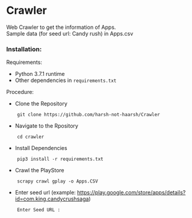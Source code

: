 # Crawler
Web Crawler to get the information of Apps. 
<br /> Sample data (for seed url: Candy rush) in Apps.csv

### Installation:
Requirements:
- Python 3.7.1 runtime
- Other dependencies in `requirements.txt`

Procedure:
- Clone the Repository
```
    git clone https://github.com/harsh-not-haarsh/Crawler
```
- Navigate to the Rpository
```
    cd crawler
```
- Install Dependencies
```
    pip3 install -r requirements.txt
```
- Crawl the PlayStore
```
    scrapy crawl gplay -o Apps.CSV
```

- Enter seed url (example: https://play.google.com/store/apps/details?id=com.king.candycrushsaga)
```
    Enter Seed URL : 
```
